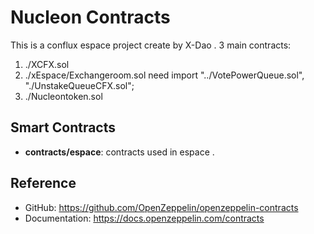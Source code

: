 # Nucleon Contracts

This is a conflux espace project create by X-Dao .
3 main contracts:
1. ./XCFX.sol
2. ./xEspace/Exchangeroom.sol
    need import "../VotePowerQueue.sol", "./UnstakeQueueCFX.sol";
3. ./Nucleontoken.sol

## Smart Contracts

- **contracts/espace**: contracts  used in espace [](https://docs.openzeppelin.com/contracts/4.x/erc20).


## Reference

- GitHub: https://github.com/OpenZeppelin/openzeppelin-contracts
- Documentation: https://docs.openzeppelin.com/contracts
